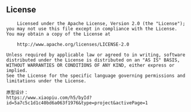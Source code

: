 ## License

        Licensed under the Apache License, Version 2.0 (the "License");
    you may not use this file except in compliance with the License.
    You may obtain a copy of the License at

        http://www.apache.org/licenses/LICENSE-2.0

    Unless required by applicable law or agreed to in writing, software
    distributed under the License is distributed on an "AS IS" BASIS,
    WITHOUT WARRANTIES OR CONDITIONS OF ANY KIND, either express or implied.
    See the License for the specific language governing permissions and
    limitations under the License.

    原型设计：
    https://www.xiaopiu.com/h5/byId?id=5a7c5c1d1c40bd6a063f1976&type=project&activePage=1
